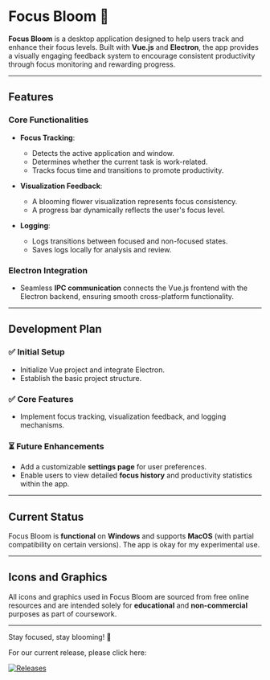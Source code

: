 # Focus Bloom 🌸

**Focus Bloom** is a desktop application designed to help users track and enhance their focus levels. Built with **Vue.js** and **Electron**, the app provides a visually engaging feedback system to encourage consistent productivity through focus monitoring and rewarding progress.

---

## Features

### Core Functionalities
- **Focus Tracking**:
  - Detects the active application and window.
  - Determines whether the current task is work-related.
  - Tracks focus time and transitions to promote productivity.

- **Visualization Feedback**:
  - A blooming flower visualization represents focus consistency.
  - A progress bar dynamically reflects the user's focus level.

- **Logging**:
  - Logs transitions between focused and non-focused states.
  - Saves logs locally for analysis and review.

### Electron Integration
- Seamless **IPC communication** connects the Vue.js frontend with the Electron backend, ensuring smooth cross-platform functionality.

---

## Development Plan

### ✅ Initial Setup
- Initialize Vue project and integrate Electron.
- Establish the basic project structure.

### ✅ Core Features
- Implement focus tracking, visualization feedback, and logging mechanisms.

### ⏳ Future Enhancements
- Add a customizable **settings page** for user preferences.
- Enable users to view detailed **focus history** and productivity statistics within the app.

---

## Current Status

Focus Bloom is **functional** on **Windows** and supports **MacOS** (with partial compatibility on certain versions). The app is okay for my experimental use.

---

## Icons and Graphics

All icons and graphics used in Focus Bloom are sourced from free online resources and are intended solely for **educational** and **non-commercial** purposes as part of coursework.

---

Stay focused, stay blooming! 🌼

For our current release, please click here:

[![Releases](https://img.shields.io/github/v/release/ruis0ng/FocusBloom?label=v0.1.0)](https://github.com/ruis0ng/FocusBloom/releases/tag/v0.1.0)